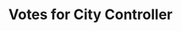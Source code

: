 ---
layout: post
title: "Votes for City Controller"
external_link: http://projects.cpt.ph/controller-votes/
image: '/assets/img/posts/controller-votes.png'
categories: [blog]
---